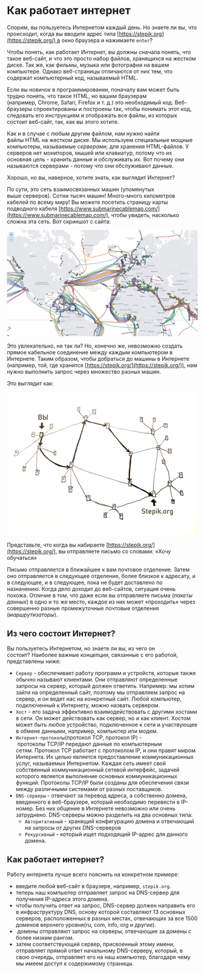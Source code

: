 # Как работает интернет
Спорим, вы пользуетесь Интернетом каждый день. Но знаете ли вы, что происходит, когда вы вводите адрес типа [https://stepik.org](https://stepik.org/) в окно браузера и нажимаете `enter`?

Чтобы понять, как работает Интернет, вы должны сначала понять, что такое веб-сайт, и что это просто набор файлов, хранящихся на жестком диске. Так же, как фильмы, музыка или фотографии на вашем компьютере. Однако веб-страницы отличаются от них тем, что содержат компьютерный код, называемый HTML.

Если вы новичок в программировании, поначалу вам может быть трудно понять, что такое HTML, но вашим браузерам (например, Chrome, Safari, Firefox и т. д.) это необходимый код. Веб-браузеры спроектированы и построены так, чтобы понимать этот код, следовать его инструкциям и отображать все файлы, из которых состоит веб-сайт, так, как вы этого хотите.

Как и в случае с любым другим файлом, нам нужно найти файлы HTML на жестком диске. Мы используем специальные мощные компьютеры, называемые _серверами,_ для хранения HTML-файлов. У серверов нет мониторов, мышей или клавиатур, потому что их основная цель - хранить данные и обслуживать их. Вот почему они называются серверами - потому что они обслуживают данные.

Хорошо, но вы, наверное, хотите знать, как выглядит Интернет?

По сути, это сеть взаимосвязанных машин (упомянутых выше серверов). Сотни тысяч машин! Много-много километров кабелей по всему миру! Вы можете посетить страницу карты подводного кабеля [https://www.submarinecablemap.com/](https://www.submarinecablemap.com/), чтобы увидеть, насколько сложна эта сеть. Вот скриншот с сайта:

![](library/Django/%D0%92%D0%B2%D0%B5%D0%B4%D0%B5%D0%BD%D0%B8%D0%B5%20%D0%B2%20%D0%B2%D0%B5%D0%B1-%D1%80%D0%B0%D0%B7%D1%80%D0%B0%D0%B1%D0%BE%D1%82%D0%BA%D1%83/_attachments/5354ba0d89798e038c16045d6836c41b_MD5.png)

Это увлекательно, не так ли? Но, конечно же, невозможно создать прямое кабельное соединение между каждым компьютером в Интернете. Таким образом, чтобы добраться до машины в Интернете (например, той, где хранится [https://stepik.org/](https://stepik.org/)), нам нужно выполнить запрос через множество разных машин.

Это выглядит как:

![](library/Django/%D0%92%D0%B2%D0%B5%D0%B4%D0%B5%D0%BD%D0%B8%D0%B5%20%D0%B2%20%D0%B2%D0%B5%D0%B1-%D1%80%D0%B0%D0%B7%D1%80%D0%B0%D0%B1%D0%BE%D1%82%D0%BA%D1%83/_attachments/b38c3a7b9b4a954777c75bb7bc379007_MD5.png)

Представьте, что когда вы набираете [https://stepik.org/](https://stepik.org/), вы отправляете письмо со словами: «Хочу обучаться»

Письмо отправляется в ближайшее к вам почтовое отделение. Затем оно отправляется в следующее отделение, более близкое к адресату, и в следующее, и в следующее, пока не будет доставлено по назначению. Когда дело доходит до веб-сайтов, ситуация очень похожа. Отличие в том, что даже если вы отправляете письма (_пакеты данных_) в одно и то же место, каждое из них может «проходить» через совершенно разные промежуточные почтовые отделения (_маршрутизаторы_).

## Из чего состоит Интернет?

Вы пользуетесь Интернетом, но знаете ли вы, из чего он состоит? Наиболее важные концепции, связанные с его работой, представлены ниже:

- `Сервер` - обеспечивает работу программ и устройств, которые также обычно называют клиентами. Они отправляют определенные запросы на сервер, который должен ответить. Например: мы хотим зайти на определенный сайт, поэтому мы отправляем запрос на сервер, и он ведет нас на конкретный сайт. Любой компьютер, подключенный к Интернету, можно назвать сервером.
- `Хост` - его задача эффективно взаимодействовать с другими хостами в сети. Он может действовать как сервер, но и как клиент. Хостом может быть любое устройство, подключенное к сети и участвующее в обмене данными, например, компьютер или модем. 
- `Интернет-протоколы`(протокол TCP, протокол IP) - протоколы TCP/IP передают данные по компьютерным сетям. Протокол TCP работает с протоколом IP, и они правят миром Интернета. Их целью является предоставление коммуникационных услуг, называемых Интернетом. Каждая сеть имеет свой собственный коммуникационный сетевой интерфейс, задачей которого является выполнение основных коммуникационных функций. Протоколы TCP/IP были созданы для обеспечения связи между различными системами от разных поставщиков. 
- `DNS-серверы` - отвечают за перевод адреса, а собственно домена, введенного в веб-браузере, который необходимо перевести в IP-номер. Без них общение в Интернете невозможно или очень затруднено. DNS-серверы можно разделить на два основных типа:
    - `Авторитативный` - хранящий конфигурацию домена и отвечающий на запросы от других DNS-серверов
    - `Рекурсивный` - который ищет подходящий IP-адрес для данного домена.

## Как работает интернет?

Работу интернета лучше всего пояснить на конкретном примере:

- введите любой веб-сайт в браузере, например, `stepik.org`.
- теперь наш компьютер отправляет запрос на DNS-сервер для получения IP-адреса этого домена.
- чтобы получить ответ на запрос, DNS-сервер должен направить его в инфраструктуру DNS, основу которой составляют 13 основных серверов, расположенных в разных местах, отвечающих за все 1500 доменов верхнего уровня(ru, com, info, org и другие).
-  домены отправляют запрос на серверы, отвечающие за домены с более низким рангом.
- затем соответствующий сервер, присвоенный этому имени, отправляет прямой ответ начальному DNS-серверу, который, в свою очередь, отправляет его на наш компьютер, благодаря чему мы имеем доступ к содержимому страницы.